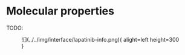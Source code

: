 # Molecular properties

TODO:

<figure markdown>
![](../../img/interface/lapatinib-info.png){ alight=left height=300 }
</figure>
